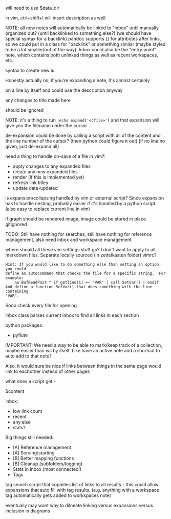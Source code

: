 will need to use $data_dir

in vim, ctrl+shift+l will insert description as well

NOTE: all new notes will automatically be linked to "inbox" until manually
organized out? (until backlinked to something else?) (we should have special
syntax for a backlink) pandoc supports {} for attributes after links, so we
could put in a class for "backlink" or something similar (maybe styled to be
a lot smaller/out of the way). Inbox could also be
the "entry point" note, which contains both unlinked things as well as recent
workspaces, etc.



syntax to create new is
<!--< [insert the title you want]() -->
<!--/-->

<!-- <insert the title you want|2020123.md> -->
<!-- description (only if the link that was expanded had the description next to
it) --> Honestly actually no, if you're expanding a note, it's almost certainly
on a line by itself and could use the description anyway
<!-- </insert the title you want|2020123.md> --> any changes to title made here
should be ignored

NOTE: it's a thing to run `:echo expand('<cfile>')` and that expansion will give
you the filename under the cursor


de-expansion could be done by calling a script with all of the content and the
line number of the cursor? (then python could figure it out) [if no line no
given, just de-expand all]


need a thing to handle on-save of a file in vim?:
* apply changes to any expanded files
* create any new expanded files
* render (if this is implemented yet)
* refresh link titles
* update date-updated

is expansion/collapsing handled by vim or external script? Since expansion has
to handle nesting, probably easier if it's handled by a python script. (also
easy to replace current line in vim)



if graph should be rendered image, image could be stored in place gitignored


TODO: Still have nothing for searches, still have nothing for reference
management, also need inbox and workspace management

where should all these vim settings stuff go? I don't want to apply to all
markdown files. Separate locally sourced (in zettelkasten folder) vimrc?



```
Hint: If you would like to do something else than setting an option, you could
define an autocommand that checks the file for a specific string.  For
example:
	au BufReadPost * if getline(1) =~ "VAR" | call SetVar() | endif
And define a function SetVar() that does something with the line containing
"VAR".
```


Sooo check every file for opening <!-- KOFI -->

inbox class parses current inbox to find all links in each section


python packages:
* pyflute



IMPORTANT:
We need a way to be able to mark/keep track of a collection, maybe easier than
ws by itself. Like have an active note and a shortcut to auto add to that
note?

Also, it would sure be nice if links between things in the same page would link
to eachother instead of other pages


what does a script get - 

$content


inbox:
* low link count
* recent
* any else
* stats?


Big things still needed:
* [A] Reference management
* [A] Serving/starting
* [B] Better mapping functions
* [B] Cleanup (subfolders/logging)
* Stats in inbox (most connected!)
* Tags

tag search script that copmiles list of links to all results - this could allow
expansions that auto fill with tag results. (e.g. anything with a workspace
tag automatically gets added to workspaces note)

eventually may want way to dilneate linking versus expansions versus inclusion in diagrams
